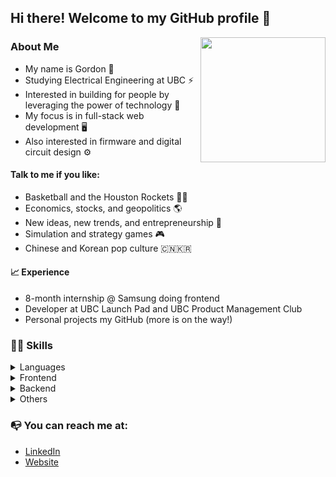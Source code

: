 ## Hi there! Welcome to my GitHub profile 👋

<img align="right" src="https://notion-avatar.vercel.app/api/img/eyJmYWNlIjo5LCJub3NlIjozLCJtb3V0aCI6MCwiZXllcyI6OSwiZXllYnJvd3MiOjE1LCJnbGFzc2VzIjowLCJoYWlyIjozMywiYWNjZXNzb3JpZXMiOjAsImRldGFpbHMiOjAsImJlYXJkIjowLCJmbGlwIjowLCJjb2xvciI6InJnYmEoMjU1LCAwLCAwLCAwKSIsInNoYXBlIjoibm9uZSJ9" width="200">

### About Me

- My name is Gordon 🐼
- Studying Electrical Engineering at UBC ⚡️
- Interested in building for people by leveraging the power of technology 💼 
- My focus is in full-stack web development 🖥️
- Also interested in firmware and digital circuit design ⚙️

#### Talk to me if you like:

- Basketball and the Houston Rockets 🏀🚀
- Economics, stocks, and geopolitics 🌎
- New ideas, new trends, and entrepreneurship 📍
- Simulation and strategy games 🎮
- Chinese and Korean pop culture 🇨🇳🇰🇷

#### 📈 Experience

- 8-month internship @ Samsung doing frontend
- Developer at UBC Launch Pad and UBC Product Management Club
- Personal projects my GitHub (more is on the way!)

### 🧑‍💻 Skills
<details>
  <summary>Languages</summary>
  
- JS/TS
- Python
- Java
- SQL
- HTML/CSS
- C
- Arm Assembly
</details>

<details>
  <summary>Frontend</summary>
  
- React.js
- React Native
- Webpack, Vite
- Redux
</details>

<details>
  <summary>Backend</summary>
  
- Django
- Flask
- Express.js
- Spring
- Node.js
</details>

<details>
  <summary>Others</summary>
  
- AWS (Amplify, S3, Lambda, Cloud Development Kit)
- Docker
- Git
- MongoDB
- PostgreSQL
- Mocha, Jest, Pytest, JUnit
</details>

### 📭 You can reach me at:
- [LinkedIn](http://linkedin.com/in/gordon-cheung-hwc/)
- [Website](https://hgjnnf.github.io) 

<!--
**Hgjnnf/Hgjnnf** is a ✨ _special_ ✨ repository because its `README.md` (this file) appears on your GitHub profile.

Here are some ideas to get you started:

- 🔭 I’m currently working on ...
- 🌱 I’m currently learning ...
- 👯 I’m looking to collaborate on ...
- 🤔 I’m looking for help with ...
- 💬 Ask me about ...
- 📫 How to reach me: ...
- 😄 Pronouns: ...
- ⚡ Fun fact: ...
-->
